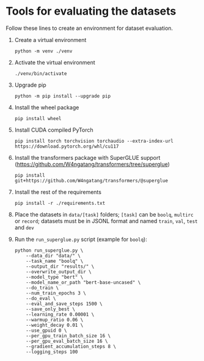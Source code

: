 # Tools for evaluating the datasets

Follow these lines to create an environment for dataset evaluation.

1. Create a virtual environment

    ```python -m venv ./venv```

2. Activate the virtual environment

    ```./venv/bin/activate```

3. Upgrade pip

    ```python -m pip install --upgrade pip```

4. Install the wheel package

    ```pip install wheel```

5. Install CUDA compiled PyTorch

    ```pip install torch torchvision torchaudio --extra-index-url https://download.pytorch.org/whl/cu117```

6. Install the transformers package with SuperGLUE support (https://github.com/W4ngatang/transformers/tree/superglue)

    ```pip install git+https://github.com/W4ngatang/transformers/@superglue```

7. Install the rest of the requirements

    ```pip install -r ./requirements.txt```

8. Place the datasets in `data/[task]` folders; `[task]` can be `boolq`, `multirc` or `record`; datasets must be in JSONL format and named `train`, `val`, `test` and `dev`

9. Run the `run_superglue.py` script (example for `boolq`):

    ```
    python run_superglue.py \
        --data_dir "data/" \
        --task_name "boolq" \
        --output_dir "results/" \
        --overwrite_output_dir \
        --model_type "bert" \
        --model_name_or_path "bert-base-uncased" \
        --do_train \
        --num_train_epochs 3 \
        --do_eval \
        --eval_and_save_steps 1500 \
        --save_only_best \
        --learning_rate 0.00001 \
        --warmup_ratio 0.06 \
        --weight_decay 0.01 \
        --use_gpuid 0 \
        --per_gpu_train_batch_size 16 \
        --per_gpu_eval_batch_size 16 \
        --gradient_accumulation_steps 8 \
        --logging_steps 100
    ```
